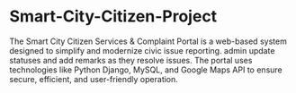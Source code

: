 # Smart-City-Citizen-Project
The Smart City Citizen Services &amp; Complaint Portal is a web-based system designed to simplify and modernize civic issue reporting. admin update statuses and add remarks as they resolve issues. The portal uses technologies like Python Django, MySQL, and Google Maps API to ensure secure, efficient, and user-friendly operation. 
